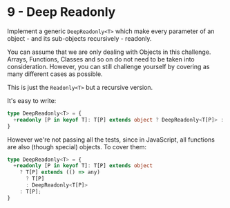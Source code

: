# 9 - Deep Readonly

Implement a generic `DeepReadonly<T>` which make every parameter of an object - and its sub-objects recursively - readonly.

You can assume that we are only dealing with Objects in this challenge. Arrays, Functions, Classes and so on do not need to be taken into consideration. However, you can still challenge yourself by covering as many different cases as possible.

This is just the `Readonly<T>` but a recursive version.

It's easy to write:

```typescript
type DeepReadonly<T> = {
  +readonly [P in keyof T]: T[P] extends object ? DeepReadonly<T[P]> : T[P];
}
```

However we're not passing all the tests, since in JavaScript, all functions are also (though special) objects. To cover them:

```typescript
type DeepReadonly<T> = {
  +readonly [P in keyof T]: T[P] extends object
    ? T[P] extends (() => any)
      ? T[P]
      : DeepReadonly<T[P]>
    : T[P];
}
```
